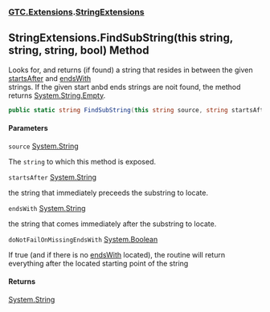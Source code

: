 ### [GTC.Extensions](GTC.Extensions.md 'GTC.Extensions').[StringExtensions](GTC.Extensions.StringExtensions.md 'GTC.Extensions.StringExtensions')

## StringExtensions.FindSubString(this string, string, string, bool) Method

Looks for, and returns (if found) a string that resides in between the given [startsAfter](GTC.Extensions.StringExtensions.FindSubString(thisstring,string,string,bool).md#GTC.Extensions.StringExtensions.FindSubString(thisstring,string,string,bool).startsAfter 'GTC.Extensions.StringExtensions.FindSubString(this string, string, string, bool).startsAfter') and [endsWith](GTC.Extensions.StringExtensions.FindSubString(thisstring,string,string,bool).md#GTC.Extensions.StringExtensions.FindSubString(thisstring,string,string,bool).endsWith 'GTC.Extensions.StringExtensions.FindSubString(this string, string, string, bool).endsWith')  
strings. If the given start anbd ends strings are noit found, the method returns [System.String.Empty](https://docs.microsoft.com/en-us/dotnet/api/System.String.Empty 'System.String.Empty').

```csharp
public static string FindSubString(this string source, string startsAfter, string endsWith, bool doNotFailOnMissingEndsWith);
```
#### Parameters

<a name='GTC.Extensions.StringExtensions.FindSubString(thisstring,string,string,bool).source'></a>

`source` [System.String](https://docs.microsoft.com/en-us/dotnet/api/System.String 'System.String')

The `string` to which this method is exposed.

<a name='GTC.Extensions.StringExtensions.FindSubString(thisstring,string,string,bool).startsAfter'></a>

`startsAfter` [System.String](https://docs.microsoft.com/en-us/dotnet/api/System.String 'System.String')

the string that immediately preceeds the substring to locate.

<a name='GTC.Extensions.StringExtensions.FindSubString(thisstring,string,string,bool).endsWith'></a>

`endsWith` [System.String](https://docs.microsoft.com/en-us/dotnet/api/System.String 'System.String')

the string that comes immediately after the substring to locate.

<a name='GTC.Extensions.StringExtensions.FindSubString(thisstring,string,string,bool).doNotFailOnMissingEndsWith'></a>

`doNotFailOnMissingEndsWith` [System.Boolean](https://docs.microsoft.com/en-us/dotnet/api/System.Boolean 'System.Boolean')

If true (and if there is no [endsWith](GTC.Extensions.StringExtensions.FindSubString(thisstring,string,string,bool).md#GTC.Extensions.StringExtensions.FindSubString(thisstring,string,string,bool).endsWith 'GTC.Extensions.StringExtensions.FindSubString(this string, string, string, bool).endsWith') located), the routine will return everything after the located starting point of the string

#### Returns
[System.String](https://docs.microsoft.com/en-us/dotnet/api/System.String 'System.String')